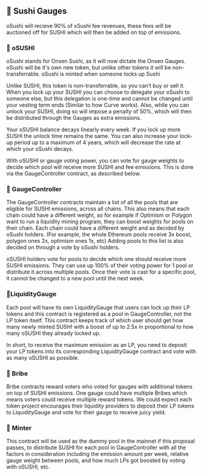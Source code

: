 ## 🍣 Sushi Gauges

oSushi will recieve 90% of xSushi fee revenues, these fees will be auctioned off for SUSHI which will then be added on top of emissions.

### 🍣 oSUSHI

oSushi stands for Onsen Sushi, as it will now dictate the Onsen Gauges. oSushi will be it's own new token, but unlike other tokens it will be non-transferrable. oSushi is minted when someone locks up Sushi

Unlike SUSHI, this token is non-transferrable, so you can’t buy or sell it. When you lock up your SUSHI you can choose to delegate your oSushi to someone else, but this delegation is one-time and cannot be changed until your vesting term ends (Similar to how Curve works). Also, while you can unlock your SUSHI, doing so will impose a penalty of 50%, which will then be distributed through the Gauges as extra emissions.

Your oSUSHI balance decays linearly every week. If you lock up more SUSHI the unlock time remains the same. You can also increase your lock-up period up to a maximum of 4 years, which will decrease the rate at which your oSushi decays.

With oSUSHI or gauge voting power, you can vote for gauge weights to decide which pool will receive more SUSHI and fee emissions. This is done via the GaugeController contract, as described below.

### 🍣 GaugeController

The GaugeController contracts maintain a list of all the pools that are eligible for SUSHI emissions, across all chains. This also means that each chain could have a different weight, so for example if Optimism or Polygon want to run a liquidity mining program, they can boost weights for pools on their chain. Each chain could have a different weight and as decided by oSushi holders. (For example, the whole Ethereum pools receive 3x boost, polygon ones 2x, optimism ones 1x, etc) Adding pools to this list is also decided on through a vote by oSushi holders. 

oSUSHI holders vote for pools to decide which one should receive more SUSHI emissions. They can use up 100% of their voting power for 1 pool or distribute it across multiple pools. Once their vote is cast for a specific pool, it cannot be changed to a new pool until the next week. 

### 🍣LiquidityGauge

Each pool will have its own LiquidityGauge that users can lock up their LP tokens and this contract is registered as a pool in GaugeController, not the LP token itself. This contract keeps track of which user should get how many newly minted SUSHI with a boost of up to 2.5x in proportional to how many oSUSHI they already locked up.

In short, to receive the maximum emission as an LP, you need to deposit your LP tokens into its corresponding LiquidityGauge contract and vote with as many oSUSHI as possible.

### 🍣 Bribe

Bribe contracts reward voters who voted for gauges with additional tokens on top of SUSHI emissions. One gauge could have multiple Bribes which means voters could receive multiple reward tokens. We could expect each token project encourages their liquidity providers to deposit their LP tokens to LiquidityGauge and vote for their gauge to receive juicy yield.

### 🍣 Minter

This contract will be used as the dummy pool in the mainnet if this proposal passes, to distribute SUSHI for each pool in GaugeController with all the factors in consideration including the emission amount per week, relative gauge weight between pools, and how much LPs got boosted by voting with oSUSHI, etc.
